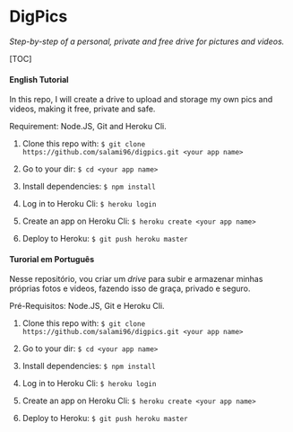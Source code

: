# DigPics 
*Step-by-step of a personal, private and free drive for pictures and videos.*

[TOC]

#### English Tutorial
In this repo, I will create a drive to upload and storage my own pics and videos, making it free, private and safe.

Requirement: Node.JS, Git and Heroku Cli.

1. Clone this repo with:
`$ git clone https://github.com/salami96/digpics.git <your app name>`

2. Go to your dir:
`$ cd <your app name>`

3. Install dependencies:
`$ npm install`

4. Log in to Heroku Cli:
`$ heroku login`

5. Create an app on Heroku Cli:
`$ heroku create <your app name>`

6. Deploy to Heroku:
`$ git push heroku master`

#### Turorial em Português
Nesse repositório, vou criar um *drive* para subir e armazenar minhas próprias fotos e videos, fazendo isso de graça, privado e seguro.

Pré-Requisitos: Node.JS, Git e Heroku Cli.


1. Clone this repo with:
`$ git clone https://github.com/salami96/digpics.git <your app name>`

2. Go to your dir:
`$ cd <your app name>`

3. Install dependencies:
`$ npm install`

4. Log in to Heroku Cli:
`$ heroku login`

5. Create an app on Heroku Cli:
`$ heroku create <your app name>`

6. Deploy to Heroku:
`$ git push heroku master`
